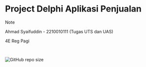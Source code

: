 # Project Delphi Aplikasi Penjualan

>[!note]
> Ahmad Syaifuddin - 2210010111 (Tugas UTS dan UAS)
>
> 4E Reg Pagi
<br>

![GitHub repo size](https://img.shields.io/github/repo-size/ahmadsyaifuddin-dins/Project_Delphi_Aplikasi_Penjualan)
